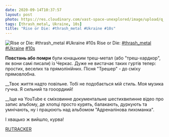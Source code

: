 ```yaml
---
date: 2020-09-14T10:37:57
layout: post
photo: https://res.cloudinary.com/vast-space-unexplored/image/upload/q_auto,dpr_auto,w_auto/photos/photo_1051_14-09-2020_10-37-57.jpg
tags: [thrash_metal, Ukraine, 10s]
title: "Rise or Die: #thrash_metal #Ukraine #10s"
---
```

![Rise or Die: #thrash_metal #Ukraine #10s](https://res.cloudinary.com/vast-space-unexplored/image/upload/q_auto,dpr_auto,w_auto/photos/photo_1051_14-09-2020_10-37-57.jpg)
Rise or Die: [#thrash_metal](/tags/#thrash_metal) [#Ukraine](/tags/#Ukraine) [#10s](/tags/#10s)

**Повстань або помри** були юнацьким треш-метал (або &quot;треш-хардкор&quot;, як вони самі писали) із Черкас. Дуже не вистачає таких гуртів тепер: простих, веселих та прямолінійних. Пісня &quot;Трешер&quot; - до сміху прямовлобна.

__Твоє життя надто повільне.
Тобі не подобається мій стиль.
Моя музика гучна.
Я сильний та гооордиий!

__Іще на YouTube є сміховинне документальне шестихвилинне відео про запис альбому, де хлопці просто курять, балакають, дуркують та умнічають, ну і працюють над альбомом &quot;Адреналінова лихоманка&quot;.

І хвацько ж вийшло, курва!

[RUTRACKER](https://rutracker.org/forum/viewtopic.php?t=4455429)